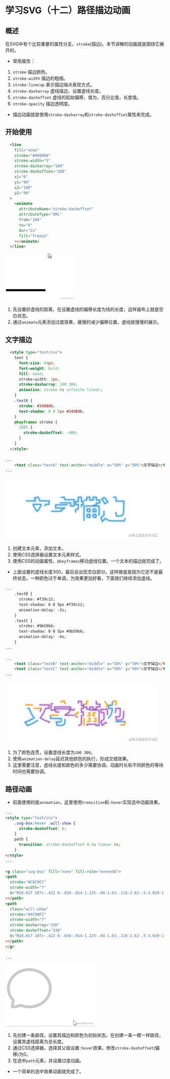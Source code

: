 # 学习SVG（十二）路径描边动画

## 概述

在SVG中有个比较重要的属性分支，`stroke`(描边)。本节讲解的动画就是围绕它展开的。

- 常用属性：

1. `stroke` 描边颜色。
2. `stroke-width` 描边的粗细。
3. `stroke-linecap` 表示描边端点表现方式。
4. `stroke-dasharray` 虚线描边，设置虚线长度。
5. `stroke-dashoffset` 虚线的起始偏移，值为，百分比值，长度值。
6. `stroke-opacity` 描边透明度。

- 描边动画就是使用`stroke-dasharray`和`stroke-dashoffset`属性来完成。

## 开始使用

```html
  <line
    fill="none"
    stroke="#000000"
    stroke-width="5"
    stroke-dasharray="100"
    stroke-dashoffset="100"
    x1="0"
    y1="90"
    x2="100"
    y2="90"
  >
    <animate
      attributeName="stroke-dashoffset"
      attributeType="XML"
      from="100"
      to="0"
      dur="2s"
      fill="freeze"
    ></animate>
  </line>
```

![1.gif](./images/svg_12_1.gif)

1. 先设置好虚线的距离，在设置虚线的偏移长度为线的长度，这样画布上就是空白状态。
2. 通过`animate`元素添加过度效果，缓慢的减少偏移位置，虚线就慢慢的展示。

## 文字描边

```html
  <style type="text/css">
    text {
      font-size: 64px;
      font-weight: bold;
      fill: none;
      stroke-width: 2px;
      stroke-dasharray: 100 300;
      animation: stroke 6s infinite linear;
    }
    .textA {
      stroke: #3498db;
      text-shadow: 0 0 5px #3498db;
    }
    @keyframes stroke {
      100% {
        stroke-dashoffset: -400;
      }
    }
  </style>
  
...
    <text class="textA" text-anchor="middle" x="50%" y="50%">文字描边</text>
...
```

![2.gif](./images/svg_12_2.gif)

1. 创建文本元素，添加文本。
2. 使用CSS选择器设置文本元素样式。
3. 使用CSS的动画属性，`@keyframes`移动虚线位置。一个文本的描边就完成了。

- 上面设置的虚线长度300，最后会出现空白部分。这样做是是因为它还不是最终状态，一种颜色过于单调，为效果更加好看，下面我们继续添加虚线。

```html
...
    .textB {
      stroke: #f39c12;
      text-shadow: 0 0 5px #f39c12;
      animation-delay: -2s;
    }
    .textC {
      stroke: #9b59b6;
      text-shadow: 0 0 5px #9b59b6;
      animation-delay: -4s;
    }
...

...
    <text class="textB" text-anchor="middle" x="50%" y="50%">文字描边</text>
    <text class="textC" text-anchor="middle" x="50%" y="50%">文字描边</text>
...

```

![3.gif](./images/svg_12_3.gif)

1. 为了颜色连贯，设置虚线长度为`100 300`。
2. 使用`animation-delay`延迟其他颜色的执行，形成交错效果。
3. 这里需要注意，虚线长度和颜色的多少需要协调，动画时长和不同颜色的等待时间也需要协调。

## 路径动画

- 前面使用的是`animation`，这里使用`transition`和`:hover`实现选中动画效果。

```html
...
<style type="text/css">
    .svg-box:hover .will-show {
      stroke-dashoffset: 0;
    }
    path {
      transition: stroke-dashoffset 0.5s linear 0s;
    }
</style>
...

<g class="svg-box" fill="none" fill-rule="evenodd">
<path
  stroke="#C8C9CC"
  stroke-width="7"
  d="M20.657 107c-.422 0-.834-.014-1.225-.04-1.63-.116-2.62-.5-3.029-1.176-.552-.917.025-2.22.635-3.601.329-.682.595-1.392.795-2.122l.117-.507c.522-2.25 1.61-6.933.8-10.059a45.674 45.674 0 01-8.63-13.586A42.2 42.2 0 0111.165 41.7a46.975 46.975 0 0111.357-14.937 53.67 53.67 0 0116.846-10.07 59.469 59.469 0 0141.26 0 53.685 53.685 0 0116.849 10.07A46.99 46.99 0 01108.834 41.7a42.246 42.246 0 010 36.581 46.964 46.964 0 01-11.357 14.937 53.645 53.645 0 01-16.848 10.071 59.465 59.465 0 01-41.212.018h-.215a30.31 30.31 0 00-7.62 1.597l-.074.02-.798.233A37.015 37.015 0 0120.656 107z"
></path>
<path
  class="will-show"
  stroke="#4C9AF2"
  stroke-width="7"
  stroke-dasharray="330"
  stroke-dashoffset="330"
  d="M20.657 107c-.422 0-.834-.014-1.225-.04-1.63-.116-2.62-.5-3.029-1.176-.552-.917.025-2.22.635-3.601.329-.682.595-1.392.795-2.122l.117-.507c.522-2.25 1.61-6.933.8-10.059a45.674 45.674 0 01-8.63-13.586A42.2 42.2 0 0111.165 41.7a46.975 46.975 0 0111.357-14.937 53.67 53.67 0 0116.846-10.07 59.469 59.469 0 0141.26 0 53.685 53.685 0 0116.849 10.07A46.99 46.99 0 01108.834 41.7a42.246 42.246 0 010 36.581 46.964 46.964 0 01-11.357 14.937 53.645 53.645 0 01-16.848 10.071 59.465 59.465 0 01-41.212.018h-.215a30.31 30.31 0 00-7.62 1.597l-.074.02-.798.233A37.015 37.015 0 0120.656 107z"
></path>
</g>

...
```

![5.gif](./images/svg_12_4.gif)

1. 先创建一条路径，设置其描边和颜色为初始状态。在创建一条一模一样路径，设置其虚线距离为总长度。
2. 通过CSS选择器，选择其父级设置`:hover`效果。修改`stroke-dashoffset`(偏移)为0。
3. 在选中`path`元素，并设置过度动画。

- 一个简单的选中效果动画就完成了。